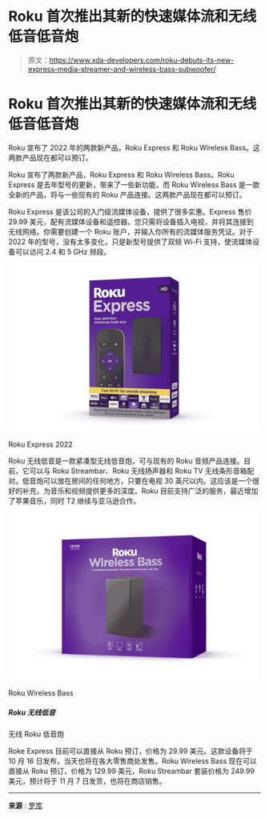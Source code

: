 # Roku 首次推出其新的快速媒体流和无线低音低音炮

> 原文：<https://www.xda-developers.com/roku-debuts-its-new-express-media-streamer-and-wireless-bass-subwoofer/>

# Roku 首次推出其新的快速媒体流和无线低音低音炮

Roku 宣布了 2022 年的两款新产品，Roku Express 和 Roku Wireless Bass。这两款产品现在都可以预订。

Roku 宣布了两款新产品，Roku Express 和 Roku Wireless Bass。Roku Express 是去年型号的更新，带来了一些新功能，而 Roku Wireless Bass 是一款全新的产品，将与一些现有的 Roku 产品连接。这两款产品现在都可以预订。

Roku Express 是该公司的入门级流媒体设备，提供了很多实惠。Express 售价 29.99 美元，配有流媒体设备和遥控器。您只需将设备插入电视，并将其连接到无线网络。你需要创建一个 Roku 账户，并输入你所有的流媒体服务凭证。对于 2022 年的型号，没有太多变化，只是新型号提供了双频 Wi-Fi 支持，使流媒体设备可以访问 2.4 和 5 GHz 频段。

 <picture>![The latest Roku Express ](img/bfabecd4c1c5da9495f359257128d739.png)</picture> 

Roku Express 2022

Roku 无线低音是一款紧凑型无线低音炮，可与现有的 Roku 音频产品连接。目前，它可以与 Roku Streambar、Roku 无线扬声器和 Roku TV 无线条形音箱配对。低音炮可以放在房间的任何地方，只要在电视 30 英尺以内。这应该是一个很好的补充，为音乐和视频提供更多的深度。Roku 目前支持广泛的服务，最近增加了苹果音乐，同时 T2 继续与亚马逊合作。

 <picture>![A wireless Roku subwoofer](img/8a0a0946232780cccea4ae43a1523346.png)</picture> 

Roku Wireless Bass

##### Roku 无线低音

无线 Roku 低音炮

Roke Express 目前可以直接从 Roku 预订，价格为 29.99 美元。这款设备将于 10 月 16 日发布，当天也将在各大零售商处发售。Roku Wireless Bass 现在可以直接从 Roku 预订，价格为 129.99 美元，Roku Streambar 套装价格为 249.99 美元，预计将于 11 月 7 日发货，也将在商店销售。

* * *

**来源** : [罗库](https://www.roku.com/blog/introducing-roku-express-roku-wireless-bass)
